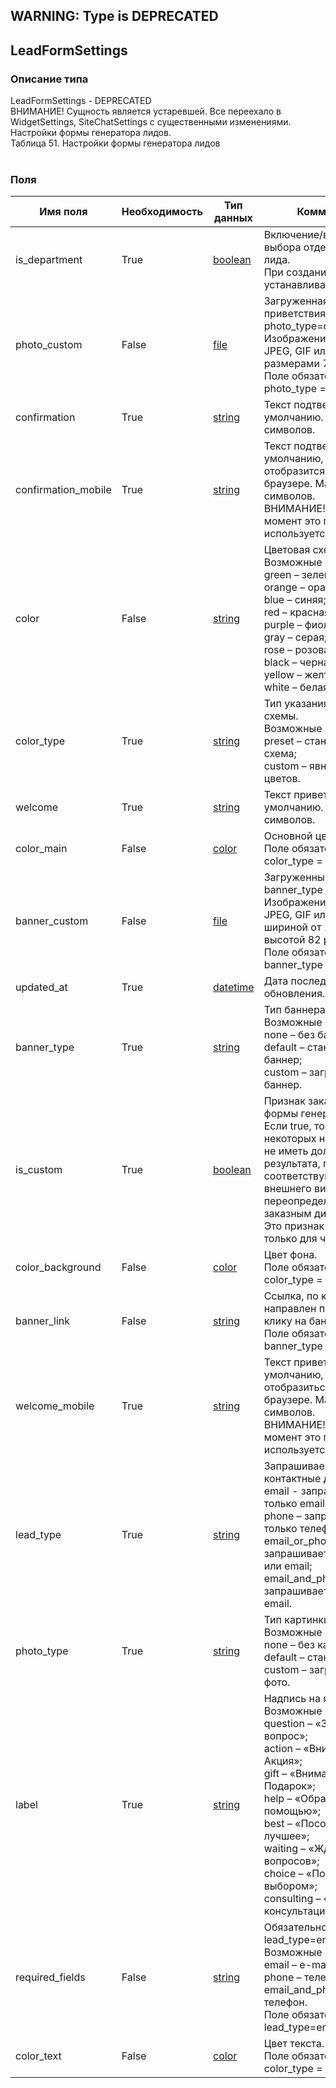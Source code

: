 
## WARNING: Type is DEPRECATED

## LeadFormSettings

### Описание типа
LeadFormSettings - DEPRECATED<br/>ВНИМАНИЕ! Сущность является устаревшей. Все переехало в WidgetSettings, SiteChatSettings с существенными изменениями.<br/>Настройки формы генератора лидов.<br/>Таблица 51. Настройки формы генератора лидов<br/><br/>
### Поля

| Имя поля | Необходимость | Тип данных | Комментарий |
|---|---|---|---|
|is_department|True|[boolean](/docs/types/boolean.md)|Включение/выключение выбора отдела в форме лида.<br/>При создании сайта устанавливается в false.<br/>|
|photo_custom|False|[file](/docs/types/file.md)|Загруженная картинка приветствия для photo_type=custom.<br/>Изображение в формате JPEG, GIF или PNG с размерами 70x70px.<br/>Поле обязательно для photo_type = custom.<br/>|
|confirmation|True|[string](/docs/types/string.md)|Текст подтверждения по умолчанию. Максимум 180 символов.<br/>|
|confirmation_mobile|True|[string](/docs/types/string.md)|Текст подтверждения по умолчанию, который отобразится в мобильном браузере. Максимум 180 символов.<br/>ВНИМАНИЕ! В данный момент это поле не используется.<br/>|
|color|False|[string](/docs/types/string.md)|Цветовая схема.<br/>Возможные значения:<br/>green – зеленая;<br/>orange – оранжевая;<br/>blue – синяя;<br/>red – красная;<br/>purple – фиолетовая;<br/>gray – серая;<br/>rose – розовая;<br/>black – черная;<br/>yellow – желтая;<br/>white – белая.<br/>|
|color_type|True|[string](/docs/types/string.md)|Тип указания цветовой схемы.<br/>Возможные значения:<br/>preset – стандартная схема;<br/>custom – явное указание цветов.<br/>|
|welcome|True|[string](/docs/types/string.md)|Текст приветствия по умолчанию. Максимум 180 символов.<br/>|
|color_main|False|[color](/docs/types/color.md)|Основной цвет.<br/>Поле обязательно для color_type = custom.<br/>|
|banner_custom|False|[file](/docs/types/file.md)|Загруженный баннер для banner_type = custom.<br/>Изображение в формате JPEG, GIF или PNG с шириной от 1 до 448 px и высотой 82 px.<br/>Поле обязательно для banner_type = custom.<br/>|
|updated_at|True|[datetime](/docs/types/datetime.md)|Дата последнего обновления.<br/>|
|banner_type|True|[string](/docs/types/string.md)|Тип баннера.<br/>Возможные значения:<br/>none – без баннера;<br/>default – стандартный баннер;<br/>custom – загружаемый баннер.<br/>|
|is_custom|True|[boolean](/docs/types/boolean.md)|Признак заказного дизайна формы генератора лидов.<br/>Если true, то изменение некоторых настроек может не иметь должного результата, поскольку соответствующий аспект внешнего вида переопределяются заказным дизайном.<br/>Это признак доступен только для чтения.<br/>|
|color_background|False|[color](/docs/types/color.md)|Цвет фона.<br/>Поле обязательно для color_type = custom.<br/>|
|banner_link|False|[string](/docs/types/string.md)|Ссылка, по которой будет направлен посетитель по клику на баннере.<br/>Поле обязательно для banner_type = custom.<br/>|
|welcome_mobile|True|[string](/docs/types/string.md)|Текст приветствия по умолчанию, который отобразиться в мобильном браузере. Максимум 180 символов.<br/>ВНИМАНИЕ! В данный момент это поле не используется.<br/>|
|lead_type|True|[string](/docs/types/string.md)|Запрашиваемые контактные данные.<br/>email -  запрашивается только email;<br/>phone – запрашивается только телефон;<br/>email_or_phone – запрашивается телефон или email;<br/>email_and_phone – запрашивается телефон и email.<br/>|
|photo_type|True|[string](/docs/types/string.md)|Тип картинки приветствия.<br/>Возможные значения:<br/>none – без картинки;<br/>default – стандартное фото;<br/>custom – загруженное фото.<br/>|
|label|True|[string](/docs/types/string.md)|Надпись на ярлыке.<br/>Возможные значения:<br/>question – «Задать вопрос»;<br/>action – «Внимание! Акция»;<br/>gift – «Внимание! Подарок»;<br/>help – «Обратитесь за помощью»;<br/>best – «Посоветуем лучшее»;<br/>waiting – «Ждем Ваших вопросов»;<br/>choice – «Поможем с выбором»;<br/>consulting – «Получить консультацию».<br/>|
|required_fields|False|[string](/docs/types/string.md)|Обязательность полей при lead_type=email_and_phone.<br/>Возможные значения:<br/>email – e-mail;<br/>phone – телефон;<br/>email_and_phone – email и телефон.<br/>Поле обязательно при lead_type=email_and_phone.<br/>|
|color_text|False|[color](/docs/types/color.md)|Цвет текста.<br/>Поле обязательно для color_type = custom.<br/>|
